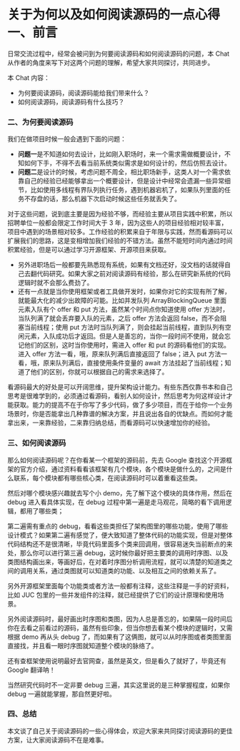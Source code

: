 # 关于为何以及如何阅读源码的一点心得一、前言

日常交流过程中，经常会被问到为何要阅读源码和如何阅读源码的问题，本 Chat 从作者的角度来写下对这两个问题的理解，希望大家共同探讨，共同进步。

本 Chat 内容：

- 为何要阅读源码，阅读源码能给我们带来什么？
- 如何阅读源码，阅读源码有什么技巧？

### 二、为何要阅读源码

我们在做项目时候一般会遇到下面的问题：

- **问题一**是不知道如何去设计，比如刚入职场时，来一个需求需做概要设计，不知如何下手，不得不去看当前系统类似需求是如何设计的，然后仿照去设计。
- **问题二**是设计的时候，考虑问题不周全，相比职场新手，这类人对一个需求依靠自己的经验已经能够拿出一个概要设计，但是设计中经常会遗漏一些异常细节，比如使用多线程有界队列执行任务，遇到机器宕机了，如果队列里面的任务不存盘的话，那么机器下次启动时候这些任务就丢失了。

对于这些问题，说到底主要是因为经验不够，而经验主要从项目实践中积累，所以招聘单位一般都会限定工作时间大于 3 年，因为这些人的项目经验相对较丰富，项目中遇到的场景相对较多。工作经验的积累来自于年限与实践，然而看源码可以扩展我们的思路，这是变相增加我们经验的不错方法。虽然不能短时间内通过时间积累经验，但是可以通过学习开源框架、开源项目来获取。

- 另外进职场后一般都要先熟悉现有系统，如果有文档还好，没文档的话就得自己去翻代码研究。如果大家之前对阅读源码有经验，那么在研究新系统的代码逻辑时就不会那么费劲了。
- 还有一点就是当你使用框架或者工具做开发时，如果你对它的实现有所了解，就能最大化的减少出故障的可能。比如并发队列 ArrayBlockingQueue 里面元素入队有个 offer 和 put 方法，虽然某个时间点你知道使用 offer 方法时，当队列满了就会丢弃要入队的元素，之后 offer 方法会返回 false，而不会阻塞当前线程；使用 put 方法时当队列满了，则会挂起当前线程，直到队列有空闲元素，入队成功后才返回。但是人是善忘的，当你一段时间不使用，就会忘记他们的区别，这时当你使用时，需进入 offer 和 put 的源码看他们的实现。进入 offer 方法一看，哦，原来队列满后直接返回了 false；进入 put 方法一看，哦，原来队列满后，直接使用条件变量的 await 方法挂起了当前线程；知道了他们的区别，你就可以根据自己的需求来选择了。

看源码最大的好处是可以开阔思维，提升架构设计能力。有些东西仅靠书本和自己思考是很难学到的，必须通过看源码，看别人如何设计，然后思考为何这样设计才能获取。能力的提高不在于你写了多少代码，做了多少项目，而在于给你一个业务场景时，你是否能拿出几种靠谱的解决方案，并且说出各自的优缺点。而如何才能拿出来，一来靠经验，二来靠归纳总结，而看源码可以快速增加你的经验。

### 三、如何阅读源码

那么如何阅读源码呢？在你看某一个框架的源码前，先去 Google 查找这个开源框架的官方介绍，通过资料看看该框架有几个模块，各个模块是做什么的，之间是什么联系，每个模块都有哪些核心类，在阅读源码时可以着重看这些类。

然后对哪个模块感兴趣就去写个小 demo，先了解下这个模块的具体作用，然后在 debug 进入看具体实现，在 debug 过程中第一遍是走马观花，简略的看下调用逻辑，都用了哪些类；

第二遍需有重点的 debug，看看这些类担任了架构图里的哪些功能，使用了哪些设计模式？如果第二遍有感觉了，便大致知道了整体代码的功能实现，但是对整体代码结构还不是很清晰，毕竟代码里面多个类来回调用，很容易迷失当前断点的来处，那么你可以进行第三遍 debug，这时候你最好把主要类的调用时序图、以及类图结构画出来，等画好后，在对着时序图分析调用流程，就可以清楚的知道类之间的调用关系，通过类图就可以知道类的功能、以及相互之间的依赖关系了。

另外开源框架里面每个功能类或者方法一般都有注释，这些注释是一手的好资料，比如 JUC 包里的一些并发组件的注释，就已经提供了它们的设计原理和使用场景。

另外阅读源码时，最好画出时序图和类图，因为人总是善忘的，如果隔一段时间后你在去看之前看过的源码，虽然有些印象，但当你想去看某个模块的逻辑时，又需根据 demo 再从头 debug 了，而如果有了这俩图，就可以从时序图或者类图里面直接找，并且看一眼时序图就知道整个模块的脉络了。

还有查框架使用说明最好去官网查，虽然是英文，但是看久了就好了，毕竟还有 Google 翻译呐！

当然研究代码时不一定非要 debug 三遍，其实这里说的是三种掌握程度，如果你 debug 一遍就能掌握，那自然更好啦。

### 四、总结

本文谈了自己关于阅读源码的一些心得体会，欢迎大家来共同探讨阅读源码的更佳方案，让大家阅读源码不在是难事。